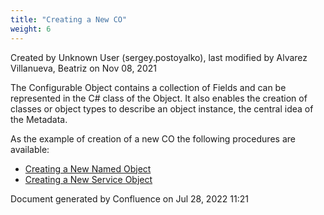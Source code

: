 ```yaml
---
title: "Creating a New CO"
weight: 6
---
```

<!-- 1. [Modular MOM](c:\users\anil.birajdar\desktop\temp\index.html)
1. [Before You Start](c:\users\anil.birajdar\desktop\temp\Before-You-Start_127740192.html)
1. [Quick Start to Developing with Opcenter Modular Manufacturing](c:\users\anil.birajdar\desktop\temp\Quick-Start-to-Developing-with-Opcenter-Modular-Manufacturing_134455239.html)
1. [How to Create a Configurable Object](c:\users\anil.birajdar\desktop\temp\How-to-Create-a-Configurable-Object_125339498.html)
# **Modular MOM : Creating a New CO**  -->
Created by Unknown User (sergey.postoyalko), last modified by Alvarez Villanueva, Beatriz on Nov 08, 2021 

The Configurable Object contains a collection of Fields and can be represented in the C# class of the Object. It also enables the creation of classes or object types to describe an object instance, the central idea of the Metadata. 

As the example of creation of a new CO the following procedures are available:

- [Creating a New Named Object](c:\users\anil.birajdar\desktop\temp\Creating-a-New-Named-Object_127733034.html)
- [Creating a New Service Object](c:\users\anil.birajdar\desktop\temp\Creating-a-New-Service-Object_134453962.html)

Document generated by Confluence on Jul 28, 2022 11:21